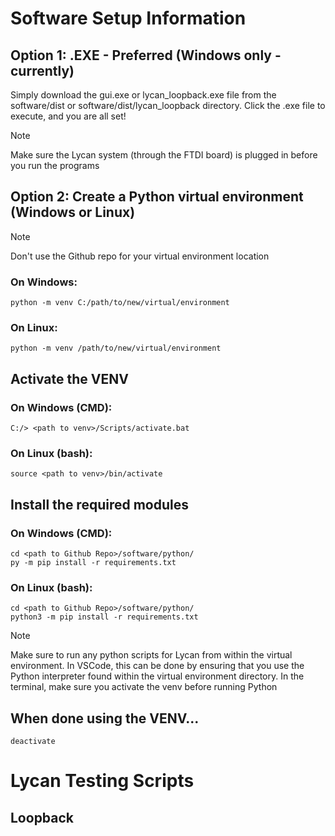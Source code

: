 # Software Setup Information
## Option 1: .EXE - Preferred (Windows only - currently)
Simply download the gui.exe or lycan_loopback.exe file from the software/dist or software/dist/lycan_loopback directory.
Click the .exe file to execute, and you are all set!
> [!Note]
> Make sure the Lycan system (through the FTDI board) is plugged in before you run the programs

## Option 2: Create a Python virtual environment (Windows or Linux)

> [!NOTE]  
> Don't use the Github repo for your virtual environment location

### On Windows:
```
python -m venv C:/path/to/new/virtual/environment
```

### On Linux:
```
python -m venv /path/to/new/virtual/environment
```

## Activate the VENV
### On Windows (CMD):
```
C:/> <path to venv>/Scripts/activate.bat
```

### On Linux (bash):
```
source <path to venv>/bin/activate
```

## Install the required modules
### On Windows (CMD):
```
cd <path to Github Repo>/software/python/
py -m pip install -r requirements.txt
```

### On Linux (bash):
```
cd <path to Github Repo>/software/python/
python3 -m pip install -r requirements.txt
```

> [!NOTE]
> Make sure to run any python scripts for Lycan from within the virtual environment.
> In VSCode, this can be done by ensuring that you use the Python interpreter found within the virtual environment directory.
> In the terminal, make sure you activate the venv before running Python

## When done using the VENV...
```
deactivate
```

# Lycan Testing Scripts
## Loopback
